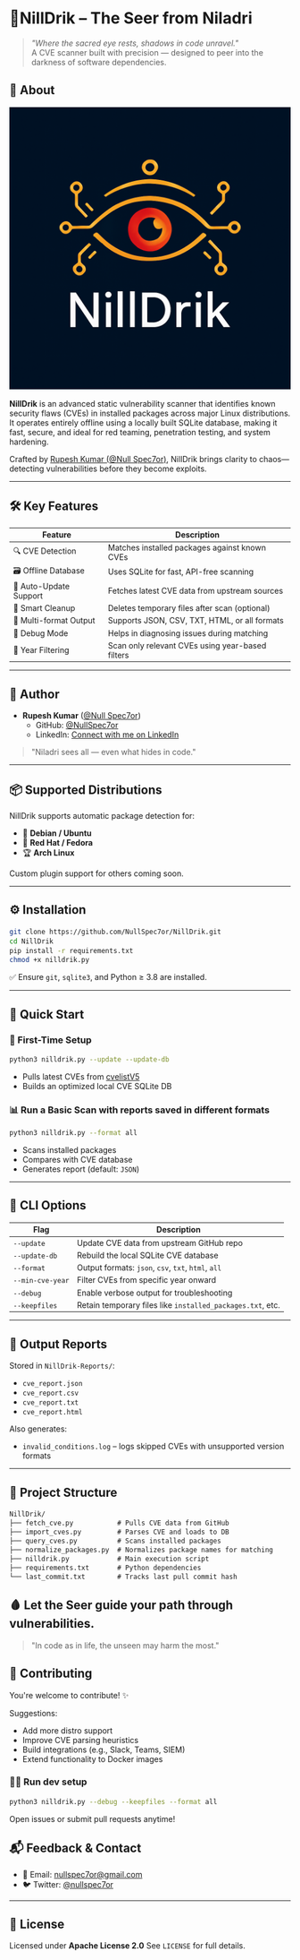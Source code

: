 
# 🔮NillDrik – The Seer from Niladri

> *"Where the sacred eye rests, shadows in code unravel."*  
A CVE scanner built with precision — designed to peer into the darkness of software dependencies.


## 🌟 About

![NillDrik Logo](assets/logo.png)


**NillDrik** is an advanced static vulnerability scanner that identifies known security flaws (CVEs) in installed packages across major Linux distributions. It operates entirely offline using a locally built SQLite database, making it fast, secure, and ideal for red teaming, penetration testing, and system hardening.

Crafted by [Rupesh Kumar (@Null Spec7or)](https://twitter.com/nullspec7or), NillDrik brings clarity to chaos—detecting vulnerabilities before they become exploits.

---

## 🛠 Key Features

| Feature               | Description                                      |
|------------------------|--------------------------------------------------|
| 🔍 CVE Detection       | Matches installed packages against known CVEs   |
| 🗃️ Offline Database     | Uses SQLite for fast, API-free scanning          |
| 🔄 Auto-Update Support | Fetches latest CVE data from upstream sources   |
| 🧹 Smart Cleanup        | Deletes temporary files after scan (optional)   |
| 📄 Multi-format Output  | Supports JSON, CSV, TXT, HTML, or all formats   |
| 🧪 Debug Mode           | Helps in diagnosing issues during matching      |
| 📅 Year Filtering       | Scan only relevant CVEs using year-based filters|

---

## 👤 Author

- **Rupesh Kumar** ([@Null Spec7or](https://twitter.com/nullspec7or))  
  - GitHub: [@NullSpec7or](https://github.com/NullSpec7or)  
  - LinkedIn: [Connect with me on LinkedIn](https://www.linkedin.com/in/rupeshkumar33)

> "Niladri sees all — even what hides in code."

---

## 📦 Supported Distributions

NillDrik supports automatic package detection for:

- 🐧 **Debian / Ubuntu**
- 🐘 **Red Hat / Fedora**
- 🏆 **Arch Linux**

Custom plugin support for others coming soon.

---

## ⚙️ Installation

```bash
git clone https://github.com/NullSpec7or/NillDrik.git
cd NillDrik
pip install -r requirements.txt
chmod +x nilldrik.py
````

✅ Ensure `git`, `sqlite3`, and Python ≥ 3.8 are installed.

---

## 🚀 Quick Start

### 🔧 First-Time Setup

```bash
python3 nilldrik.py --update --update-db
```

* Pulls latest CVEs from [cvelistV5](https://github.com/CVEProject/cvelistV5)
* Builds an optimized local CVE SQLite DB

### 📊 Run a Basic Scan with reports saved in different formats

```bash
python3 nilldrik.py --format all
```

* Scans installed packages
* Compares with CVE database
* Generates report (default: `JSON`)

---

## 🧾 CLI Options

| Flag             | Description                                                |
| ---------------- | ---------------------------------------------------------- |
| `--update`       | Update CVE data from upstream GitHub repo                  |
| `--update-db`    | Rebuild the local SQLite CVE database                      |
| `--format`       | Output formats: `json`, `csv`, `txt`, `html`, `all`        |
| `--min-cve-year` | Filter CVEs from specific year onward                      |
| `--debug`        | Enable verbose output for troubleshooting                  |
| `--keepfiles`    | Retain temporary files like `installed_packages.txt`, etc. |

---

## 📁 Output Reports

Stored in `NillDrik-Reports/`:

* `cve_report.json`
* `cve_report.csv`
* `cve_report.txt`
* `cve_report.html`

Also generates:

* `invalid_conditions.log` – logs skipped CVEs with unsupported version formats

---

## 🧱 Project Structure

```
NillDrik/
├── fetch_cve.py           # Pulls CVE data from GitHub
├── import_cves.py         # Parses CVE and loads to DB
├── query_cves.py          # Scans installed packages
├── normalize_packages.py  # Normalizes package names for matching
├── nilldrik.py            # Main execution script
├── requirements.txt       # Python dependencies
└── last_commit.txt        # Tracks last pull commit hash
```


## 🩸 Let the Seer guide your path through vulnerabilities.

> "In code as in life, the unseen may harm the most."


## 🤝 Contributing

You're welcome to contribute! ✨

Suggestions:

* Add more distro support
* Improve CVE parsing heuristics
* Build integrations (e.g., Slack, Teams, SIEM)
* Extend functionality to Docker images

### 👨‍💻 Run dev setup
```bash
python3 nilldrik.py --debug --keepfiles --format all
```

Open issues or submit pull requests anytime!


## 📬 Feedback & Contact

* 📧 Email: [nullspec7or@gmail.com](mailto:nullspec7or@gmail.com)
* 🐦 Twitter: [@nullspec7or](https://twitter.com/nullspec7or)

---

## 📜 License

Licensed under **Apache License 2.0**
See `LICENSE` for full details.
